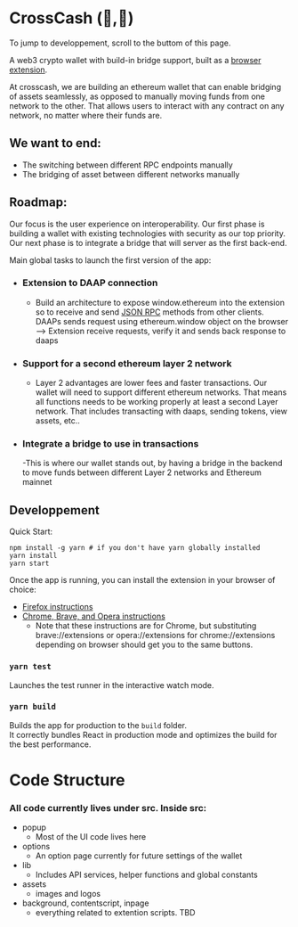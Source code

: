 # CrossCash (🐧,🐓)

To jump to developpement, scroll to the buttom of this page.

A web3 crypto wallet with build-in bridge support, built as a [browser extension](https://developer.mozilla.org/en-US/docs/Mozilla/Add-ons/WebExtensions/Anatomy_of_a_WebExtension).

At crosscash, we are building an ethereum wallet that can enable bridging of assets seamlessly, as opposed to manually moving funds from one network to the other. That allows users to interact with any contract on any network, no matter where their funds are. 

## We want to end: 

- The switching between different RPC endpoints manually
- The bridging of asset between different networks manually

## Roadmap: 

Our focus is the user experience on interoperability. Our first phase is building a wallet with existing technologies with security as our top priority. Our next phase is to integrate a bridge that will server as the first back-end.

Main global tasks to launch the first version of the app:

- ### Extension to DAAP connection
    - Build an architecture to expose window.ethereum into the extension so to receive and send [JSON RPC](https://ethereum.org/en/developers/docs/apis/json-rpc/) methods from other clients. DAAPs sends request using ethereum.window object on the browser —> Extension receive requests, verify it and sends back response to daaps

- ### Support for a second ethereum layer 2 network
    - Layer 2 advantages are lower fees and faster transactions. Our wallet will need to support different ethereum networks. That means all functions needs to be working properly at least a second Layer network. That includes transacting with daaps, sending tokens, view assets, etc..
- ### Integrate a bridge to use in transactions
    -This is where our wallet stands out, by having a bridge in the backend to move funds between different Layer 2 networks and Ethereum mainnet

## Developpement

Quick Start:

    npm install -g yarn # if you don't have yarn globally installed
    yarn install
    yarn start

Once the app is running, you can install the extension in your browser of choice:
- [Firefox instructions](https://extensionworkshop.com/documentation/develop/temporary-installation-in-firefox/)
- [Chrome, Brave, and Opera instructions](https://developer.chrome.com/docs/extensions/mv3/getstarted/#manifest)
    - Note that these instructions are for Chrome, but substituting brave://extensions or opera://extensions for chrome://extensions depending on browser should get you to the same buttons.

### `yarn test`

Launches the test runner in the interactive watch mode.

### `yarn build`

Builds the app for production to the `build` folder.\
It correctly bundles React in production mode and optimizes the build for the best performance.

# Code Structure
### All code currently lives under src. Inside src:
- popup
    - Most of the UI code lives here
- options
    - An option page currently for future settings of the wallet
- lib
    - Includes API services, helper functions and global constants
- assets
    - images and logos
- background, contentscript, inpage
    - everything related to extention scripts. TBD
